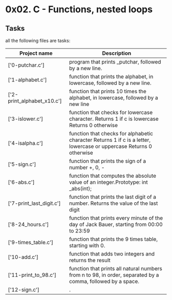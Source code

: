 
# 0x02. C - Functions, nested loops #

## Tasks
all the following files are tasks:

|Project name |Description |
| ----------- | ---------- |
| ['0-putchar.c'] | program that prints _putchar, followed by a new line. |
| ['1-alphabet.c'] | function that prints the alphabet, in lowercase, followed by a new line. |
|['2-print_alphabet_x10.c'] | function that prints 10 times the alphabet, in lowercase, followed by a new line |
| ['3-islower.c'] | function that checks for lowercase character. Returns 1 if c is lowercase Returns 0 otherwise |
| ['4-isalpha.c'] | function that checks for alphabetic character Returns 1 if c is a letter, lowercase or uppercase Returns 0 otherwise |
| ['5-sign.c'] | function that prints the sign of a number +, 0, - |
| ['6-abs.c'] | function that computes the absolute value of an integer.Prototype: int _abs(int); |
| ['7-print_last_digit.c'] | function that prints the last digit of a number. Returns the value of the last digit |
| ['8-24_hours.c'] | function that prints every minute of the day of Jack Bauer, starting from 00:00 to 23:59 |
| ['9-times_table.c'] | function that prints the 9 times table, starting with 0. |
| ['10-add.c'] |  function that adds two integers and returns the result |
| ['11-print_to_98.c'] | function that prints all natural numbers from n to 98, in order, separated by a comma, followed by a space.|
| ['12-sign.c'] | . |